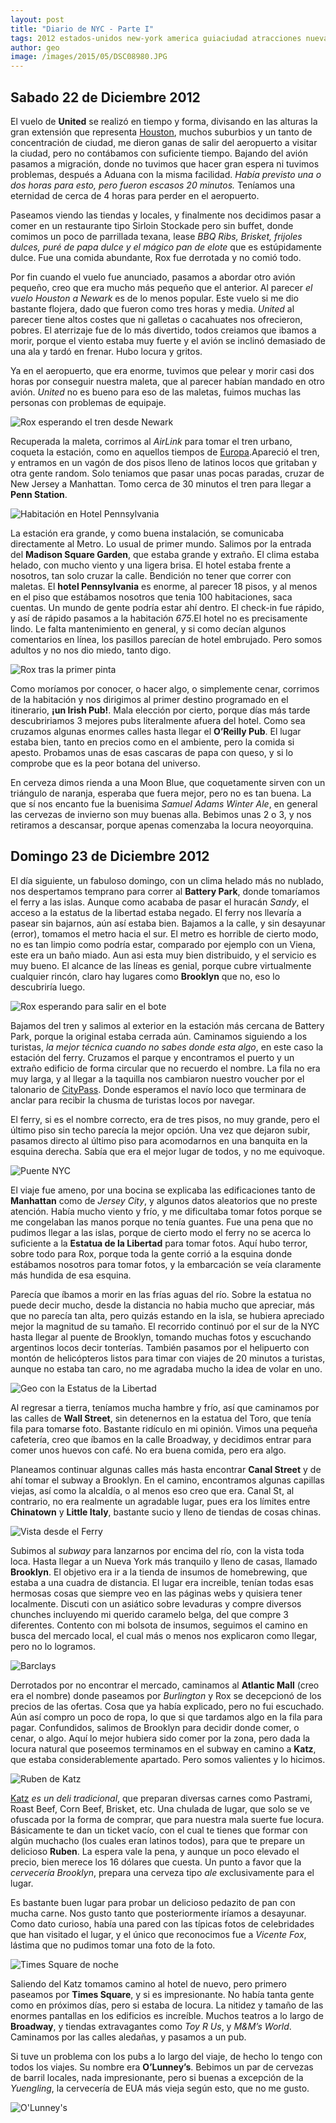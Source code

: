 ```yaml
---
layout: post
title: "Diario de NYC - Parte I"
tags: 2012 estados-unidos new-york america guiaciudad atracciones nueva-york
author: geo
image: /images/2015/05/DSC08980.JPG
---
```

## Sabado 22 de Diciembre 2012
El vuelo de **United** se realizó en tiempo y forma, divisando en las alturas la gran extensión que representa [Houston](/tag/houston), muchos suburbios y un tanto de concentración de ciudad, me dieron ganas de salir del aeropuerto a visitar la ciudad, pero no contábamos con suficiente tiempo. Bajando del avión pasamos a migración, donde no tuvimos que hacer gran espera ni tuvimos problemas, después a Aduana con la misma facilidad. *Había previsto una o dos horas para esto, pero fueron escasos 20 minutos.* Teníamos una eternidad de cerca de 4 horas para perder en el aeropuerto.

Paseamos viendo las tiendas y locales, y finalmente nos decidimos pasar a comer en un restaurante tipo Sirloin Stockade pero sin buffet, donde comimos un poco de parrillada texana, lease *BBQ Ribs, Brisket, frijoles dulces, puré de papa dulce y el mágico pan de elote* que es estúpidamente dulce. Fue una comida abundante, Rox fue derrotada y no comió todo.

Por fin cuando el vuelo fue anunciado, pasamos a abordar otro avión pequeño, creo que era mucho más pequeño que el anterior. Al parecer *el vuelo Houston a Newark* es de lo menos popular. Este vuelo si me dio bastante flojera, dado que fueron como tres horas y media. *United* al parecer tiene altos costes que ni galletas o cacahuates nos ofrecieron, pobres. El aterrizaje fue de lo más divertido, todos creiamos que ibamos a morir, porque el viento estaba muy fuerte y el avión se inclinó demasiado de una ala y tardó en frenar. Hubo locura y gritos.

Ya en el aeropuerto, que era enorme, tuvimos que pelear y morir casi dos horas por conseguir nuestra maleta, que al parecer habían mandado en otro avión. *United* no es bueno para eso de las maletas, fuimos muchas las personas con problemas de equipaje.

![Rox esperando el tren desde Newark](/images/2014/12/2012-12-22-21-59-33.jpg)

Recuperada la maleta, corrimos al *AirLink* para tomar el tren urbano, coqueta la estación, como en aquellos tiempos de [Europa](/tag/europa).Apareció el tren, y entramos en un vagón de dos pisos lleno de latinos locos que gritaban y otra gente random. Solo teniamos que pasar unas pocas paradas, cruzar de New Jersey a Manhattan. Tomo cerca de 30 minutos el tren para llegar a **Penn Station**.

![Habitación en Hotel Pennsylvania](/images/2014/12/DSC08901.JPG)

La estación era grande, y como buena instalación, se comunicaba directamente al Metro. Lo usual de primer mundo. Salimos por la entrada del **Madison Square Garden**, que estaba grande y extraño. El clima estaba helado, con mucho viento y una ligera brisa. El hotel estaba frente a nosotros, tan solo cruzar la calle. Bendición no tener que correr con maletas. El **hotel Pennsylvania** es enorme, al parecer 18 pisos, y al menos en el piso que estábamos nosotros que tenia 100 habitaciones, saca cuentas. Un mundo de gente podría estar ahí dentro. El check-in fue rápido, y así de rápido pasamos a la habitación *675*.El hotel no es precisamente lindo. Le falta mantenimiento en general, y si como decían algunos comentarios en línea, los pasillos parecían de hotel embrujado. Pero somos adultos y no nos dio miedo, tanto digo.

![Rox tras la primer pinta](/images/2014/12/DSC08906.JPG)

Como moríamos por conocer, o hacer algo, o simplemente cenar, corrimos de la habitación y nos dirigimos al primer destino programado en el itinerario, **¡un Irish Pub!**. Mala elección por cierto, porque días más tarde descubririamos 3 mejores pubs literalmente afuera del hotel. Como sea cruzamos algunas enormes calles hasta llegar el **O’Reilly Pub**. El lugar estaba bien, tanto en precios como en el ambiente, pero la comida si apesto. Probamos unas de esas cascaras de papa con queso, y si lo comprobe que es la peor botana del universo. 

En cerveza dimos rienda a una Moon Blue, que coquetamente sirven con un triángulo de naranja, esperaba que fuera mejor, pero no es tan buena. La que sí nos encanto fue la buenisima *Samuel Adams Winter Ale*, en general las cervezas de invierno son muy buenas alla. Bebimos unas 2 o 3, y nos retiramos a descansar, porque apenas comenzaba la locura neoyorquina.

## Domingo 23 de Diciembre 2012
El día siguiente, un fabuloso domingo, con un clima helado más no nublado, nos despertamos temprano para correr al **Battery Park**, donde tomaríamos el ferry a las islas. Aunque como acababa de pasar el huracán *Sandy*, el acceso a la estatus de la libertad estaba negado. El ferry nos llevaría a pasear sin bajarnos, aún así estaba bien. Bajamos a la calle, y sin desayunar (error), tomamos el metro hacia el sur. El metro es horrible de cierto modo, no es tan limpio como podría estar, comparado por ejemplo con un Viena, este era un baño miado. Aun asi esta muy bien distribuido, y el servicio es muy bueno. El alcance de las líneas es genial, porque cubre virtualmente cualquier rincón, claro hay lugares como **Brooklyn** que no, eso lo descubriría luego.

![Rox esperando para salir en el bote](/images/2014/12/2012-12-23-09-46-58.jpg)

Bajamos del tren y salimos al exterior en la estación más cercana de Battery Park, porque la original estaba cerrada aún. Caminamos siguiendo a los turistas, *la mejor técnica cuando no sabes donde esta algo*, en este caso la estación del ferry. Cruzamos el parque y encontramos el puerto y un extraño edificio de forma circular que no recuerdo el nombre. La fila no era muy larga, y al llegar a la taquilla nos cambiaron nuestro voucher por el talonario de [CityPass](/citypass/). Donde esperamos el navío loco que terminara de anclar para recibir la chusma de turistas locos por navegar. 

El ferry, si es el nombre correcto, era de tres pisos, no muy grande, pero el último piso sin techo parecía la mejor opción. Una vez que dejaron subir, pasamos directo al último piso para acomodarnos en una banquita en la esquina derecha. Sabía que era el mejor lugar de todos, y no me equivoque.

![Puente NYC](/images/2014/12/DSC08980.JPG)

El viaje fue ameno, por una bocina se explicaba las edificaciones tanto de **Manhattan** como de *Jersey City*, y algunos datos aleatorios que no preste atención. Había mucho viento y frío, y me dificultaba tomar fotos porque se me congelaban las manos porque no tenía guantes. Fue una pena que no pudimos llegar a las islas, porque de cierto modo el ferry no se acerca lo suficiente a la **Estatua de la Libertad** para tomar fotos. Aquí hubo terror, sobre todo para Rox, porque toda la gente corrió a la esquina donde estábamos nosotros para tomar fotos, y la embarcación se veía claramente más hundida de esa esquina. 

Parecía que íbamos a morir en las frías aguas del río. Sobre la estatua no puede decir mucho, desde la distancia no habia mucho que apreciar, más que no parecía tan alta, pero quizás estando en la isla, se hubiera apreciado mejor la magnitud de su tamaño. El recorrido continuó por el sur de la NYC hasta llegar al puente de Brooklyn, tomando muchas fotos y escuchando argentinos locos decir tonterías. También pasamos por el helipuerto con montón de helicópteros listos para timar con viajes de 20 minutos a turistas, aunque no estaba tan caro, no me agradaba mucho la idea de volar en uno.

![Geo con la Estatus de la Libertad](/images/2014/12/DSC08961.JPG)

Al regresar a tierra, teníamos mucha hambre y frío, así que caminamos por las calles de **Wall Street**, sin detenernos en la estatua del Toro, que tenía fila para tomarse foto. Bastante ridículo en mi opinión. Vimos una pequeña cafetería, creo que íbamos en la calle Broadway, y decidimos entrar para comer unos huevos con café. No era buena comida, pero era algo. 

Planeamos continuar algunas calles más hasta encontrar **Canal Street** y de ahí tomar el subway a Brooklyn. En el camino, encontramos algunas capillas viejas, así como la alcaldía, o al menos eso creo que era. Canal St, al contrario, no era realmente un agradable lugar, pues era los límites entre **Chinatown** y **Little Italy**, bastante sucio y lleno de tiendas de cosas chinas.

![Vista desde el Ferry](/images/2014/12/DSC08985.JPG)

Subimos al *subway* para lanzarnos por encima del río, con la vista toda loca. Hasta llegar a un Nueva York más tranquilo y lleno de casas, llamado **Brooklyn**. El objetivo era ir a la tienda de insumos de homebrewing, que estaba a una cuadra de distancia. El lugar era increible, tenían todas esas hermosas cosas que siempre veo en las páginas webs y quisiera tener localmente. Discuti con un asiático sobre levaduras y compre diversos chunches incluyendo mi querido caramelo belga, del que compre 3 diferentes. Contento con mi bolsota de insumos, seguimos el camino en busca del mercado local, el cual más o menos nos explicaron como llegar, pero no lo logramos.

![Barclays](/images/2014/12/DSC09014.JPG)

Derrotados por no encontrar el mercado, caminamos al **Atlantic Mall** (creo era el nombre) donde paseamos por *Burlington* y Rox se decepcionó de los precios de las ofertas. Cosa que ya había explicado, pero no fui escuchado. Aún así compro un poco de ropa, lo que si que tardamos algo en la fila para pagar. Confundidos, salimos de Brooklyn para decidir donde comer, o cenar, o algo. Aquí lo mejor hubiera sido comer por la zona, pero dada la locura natural que poseemos terminamos en el subway en camino a **Katz**, que estaba considerablemente apartado. Pero somos valientes y lo hicimos.

![Ruben de Katz](/images/2014/12/2012-12-29-09-14-25.jpg)

[Katz](http://katzsdelicatessen.com/) *es un deli tradicional*, que preparan diversas carnes como Pastrami, Roast Beef, Corn Beef, Brisket, etc. Una chulada de lugar, que solo se ve ofuscada por la forma de comprar, que para nuestra mala suerte fue locura. Básicamente te dan un ticket vacío, con el cual te tienes que formar con algún muchacho (los cuales eran latinos todos), para que te prepare un delicioso **Ruben**. La espera vale la pena, y aunque un poco elevado el precio, bien merece los 16 dólares que cuesta. Un punto a favor que la *cervecería Brooklyn*, prepara una cerveza tipo *ale* exclusivamente para el lugar. 

Es bastante buen lugar para probar un delicioso pedazito de pan con mucha carne. Nos gusto tanto que posteriormente iríamos a desayunar. Como dato curioso, había una pared con las típicas fotos de celebridades que han visitado el lugar, y el único que reconocimos fue a *Vicente Fox*, lástima que no pudimos tomar una foto de la foto.

![Times Square de noche](/images/2014/12/DSC09035.JPG)

Saliendo del Katz tomamos camino al hotel de nuevo, pero primero paseamos por **Times Square**, y si es impresionante. No había tanta gente como en próximos días, pero si estaba de locura. La nitidez y tamaño de las enormes pantallas en los edificios es increíble. Muchos teatros a lo largo de **Broadway**, y tiendas extravagantes como *Toy R Us*, y *M&M’s World*. Caminamos por las calles aledañas, y pasamos a un pub. 

Si tuve un problema con los pubs a lo largo del viaje, de hecho lo tengo con todos los viajes. Su nombre era **O’Lunney’s**. Bebimos un par de cervezas de barril locales, nada impresionante, pero si buenas a excepción de la *Yuengling*, la cervecería de EUA más vieja según esto, que no me gusto.

![O'Lunney's](/images/2014/12/DSC09053.JPG)
